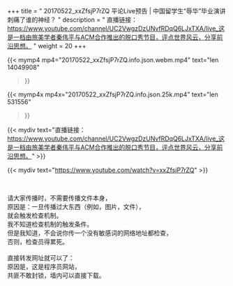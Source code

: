 +++
title = " 20170522_xxZfsjP7rZQ 平论Live预告 | 中国留学生“辱华”毕业演讲刺痛了谁的神经？ "
description = " 直播链接：https://www.youtube.com/channel/UC2VwgzDzUNvfRDqQ6LJxTXA/live_这是一档由旅美学者秦伟平与ACM合作推出的脱口秀节目，评点世界风云，分享前沿思想。 "
weight = 20
+++

{{< mymp4 mp4="20170522_xxZfsjP7rZQ.info.json.webm.mp4" 
text="len 14049908"
>}}

{{< mymp4x  mp4x="20170522_xxZfsjP7rZQ.info.json.25k.mp4"
text="len 531556"
>}}


{{< mydiv text="直播链接：https://www.youtube.com/channel/UC2VwgzDzUNvfRDqQ6LJxTXA/live_这是一档由旅美学者秦伟平与ACM合作推出的脱口秀节目，评点世界风云，分享前沿思想。" >}}
<br>

{{< mydiv text="https://www.youtube.com/watch?v=xxZfsjP7rZQ" >}}


<br>

请大家传播时，不需要传播文件本身，<br>
原因是：一旦传播过大东西（例如，图片，文件），<br>
就会触发检查机制。<br>
我不知道检查机制的触发条件。<br>
但是我知道，不会说你传一个没有敏感词的网络地址都检查，<br>
否则，检查员得累死。<br><br>
直接转发网址就可以了：<br>
原因是，这是程序员网站，<br>
共匪不敢封锁，墙内可以直接下载。


